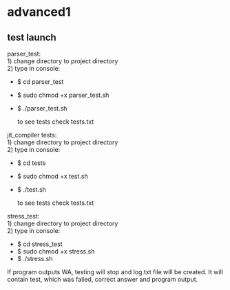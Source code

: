 # advanced1
  
## test launch  
  parser_test:  
    1) change directory to project directory  
    2) type in console:  
 - $ cd parser_test  
 - $ sudo chmod +x parser_test.sh  
 - $ ./parser_test.sh  
   
   to see tests check tests.txt  
  
  jit_compiler tests:  
    1) change directory to project directory  
    2) type in console:  
 - $ cd tests  
 - $ sudo chmod +x test.sh  
 - $ ./test.sh  
  
   to see tests check tests.txt  
  
  stress_test:  
    1) change directory to project directory  
    2) type in console:
 - $ cd stress_test  
 - $ sudo chmod +x stress.sh  
 - $ ./stress.sh  

If program outputs WA, testing will stop and log.txt file will be created. It will contain test, which was failed, correct answer and program output.
